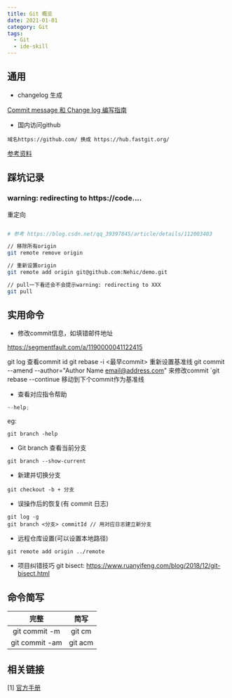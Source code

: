 ```yaml
---
title: Git 概览
date: 2021-01-01
category: Git
tags:
  - Git
  - ide-skill
---
```


<!-- more -->
## 通用

- changelog 生成

[Commit message 和 Change log 编写指南](http://www.ruanyifeng.com/blog/2016/01/commit_message_change_log.html)

- 国内访问github
```
域名https://github.com/ 换成 https://hub.fastgit.org/
```

[参考资料](https://www.kejihub.com/5833.html)

## 踩坑记录

### warning: redirecting to https://code....

重定向
```sh

# 参考 https://blog.csdn.net/qq_39397845/article/details/112003403

// 移除所有origin
git remote remove origin

// 重新设置origin
git remote add origin git@github.com:Nehic/demo.git

// pull一下看还会不会提示warning: redirecting to XXX
git pull
```


## 实用命令

- 修改commit信息，如填错邮件地址

https://segmentfault.com/a/1190000041122415

git log 查看commit id
git rebase -i <最早commit> 重新设置基准线
git commit --amend --author="Author Name <email@address.com>" 来修改commit
`git rebase --continue 移动到下个commit作为基准线


- 查看对应指令帮助

```js
~-help;
```

eg:

```
git branch -help
```

- Git branch
  查看当前分支

```
git branch --show-current
```

- 新建并切换分支

```
git checkout -b + 分支
```

- 误操作后的恢复(有 commit 日志)

```
git log -g
git branch <分支> commitId // 用对应日志建立新分支
```

- 远程仓库设置(可以设置本地路径)

```
git remote add origin ../remote
```
- 项目纠错技巧 git bisect: https://www.ruanyifeng.com/blog/2018/12/git-bisect.html


## 命令简写

|      完整      |  简写   |
| :------------: | :-----: |
| git commit -m  | git cm  |
| git commit -am | git acm |


## 相关链接

[1] [官方手册](https://git-scm.com/book/zh/v2)

